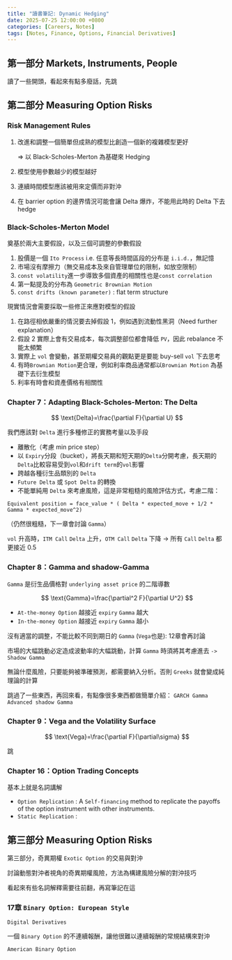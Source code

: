 ```yaml
---
title: "讀書筆記: Dynamic Hedging"
date: 2025-07-25 12:00:00 +0800
categories: [Careers, Notes]
tags: [Notes, Finance, Options, Financial Derivatives]
---
```


## 第一部分 Markets, Instruments, People

讀了一些開頭，看起來有點多廢話，先跳

## 第二部分 Measuring Option Risks

### Risk Management Rules

1. 改進和調整一個簡單但成熟的模型比創造一個新的複雜模型更好
    
    ⇒ 以 Black-Scholes-Merton 為基礎來 Hedging
    
2. 模型使用參數越少的模型越好
3. 連續時間模型應該被用來定價而非對沖
4. 在 barrier option 的邊界情況可能會讓 Delta 爆炸，不能用此時的 Delta 下去 hedge

### Black-Scholes-Merton Model

奠基於兩大主要假設，以及三個可調整的參數假設

1. 股價是一個 `Ito Process` i.e. 任意等長時間區段的分布是 `i.i.d.`，無記憶
2. 市場沒有摩擦力（無交易成本及來自管理單位的限制，如放空限制）
3. `const volatility`進一步導致多個資產的相關性也是`const correlation`
4. 第一點提及的分布為 `Geometric Brownian Motion`
5. `const drifts (known parameter)` : flat term structure

現實情況會需要採取一些修正來應對模型的假設

1. 在路徑相依嚴重的情況要去掉假設 1，例如遇到流動性黑洞（Need further explanation）
2. 假設 2 實際上會有交易成本，每次調整部位都會降低 `PV`，因此 rebalance 不能太頻繁
3. 實際上 `vol` 會變動，甚至期權交易員的觀點更是要能 buy-sell `vol` 下去思考
4. 有時`Brownian Motion`更合理，例如利率商品通常都以`Brownian Motion` 為基礎下去衍生模型
5. 利率有時會和資產價格有相關性

### Chapter 7：Adapting Black-Scholes-Merton: The Delta

$$
\text{Delta}=\frac{\partial F}{\partial U}
$$

我們應該對 `Delta` 進行多種修正的實務考量以及手段

- 離散化（考慮 min price step）
- 以 `Expiry`分段（bucket），將長天期和短天期的`Delta`分開考慮，長天期的`Delta`比較容易受到`vol`和`drift term`的`vol`影響
- 跨越各種衍生品類別的 `Delta`
- `Future Delta` 或 `Spot Delta` 的轉換
- 不能單純用 `Delta` 來考慮風險，這是非常粗糙的風險評估方式，考慮二階：

`Equivalent position = face_value * ( Delta * expected_move + 1/2 * Gamma * expected_move^2)`

（仍然很粗糙，下一章會討論 `Gamma`）

`vol` 升高時，`ITM Call` `Delta` 上升，`OTM Call` `Delta` 下降 → 所有 `Call` `Delta` 都更接近 0.5

### Chapter 8：Gamma and shadow-Gamma

`Gamma` 是衍生品價格對 `underlying asset price` 的二階導數

$$
\text{Gamma}=\frac{\partial^2 F}{\partial U^2}
$$

- `At-the-money Option` 越接近 `expiry` `Gamma` 越大
- `In-the-money Option` 越接近 `expiry` `Gamma` 越小

沒有適當的調整，不能比較不同到期日的 `Gamma` (`Vega`也是): 12章會再討論

市場的大幅跳動必定造成波動率的大幅跳動，計算 `Gamma` 時須將其考慮進去 `->` `Shadow Gamma`

無論什麼風險，只要能夠被準確預測，都需要納入分析。否則 `Greeks` 就會變成純理論的計算

跳過了一些東西，再回來看，有點像很多東西都做簡單介紹： `GARCH Gamma` `Advanced shadow Gamma` 

### Chapter 9：Vega and the Volatility Surface

$$
\text{Vega}=\frac{\partial F}{\partial\sigma}
$$

跳

### Chapter 16：Option Trading Concepts

基本上就是名詞講解

- `Option Replication` : A `Self-financing` method to replicate the payoffs of the option instrument with other instruments.
- `Static Replication` :

## 第三部分 Measuring Option Risks

第三部分，奇異期權 `Exotic Option` 的交易與對沖

討論動態對沖者視角的奇異期權風險，方法為構建風險分解的對沖技巧

看起來有些名詞解釋需要往前翻，再寫筆記在這

### 17章 `Binary Option: European Style`

`Digital Derivatives` 

一個 `Binary Option` 的不連續報酬，讓他很難以連續報酬的常規結構來對沖

 

`American Binary Option`